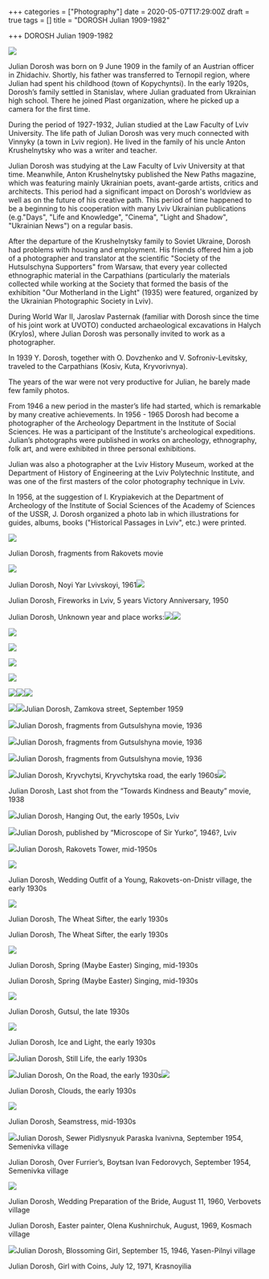 +++
categories = ["Photography"]
date = 2020-05-07T17:29:00Z
draft = true
tags = []
title = "DOROSH Julian 1909-1982"

+++
DOROSH Julian 1909-1982

![](https://res.cloudinary.com/dfmbidsgr/image/upload/v1590720725/images/dorosh-2.jpg)

Julian Dorosh was born on 9 June 1909 in the family of an Austrian officer in Zhidachiv. Shortly, his father was transferred to Ternopil region, where Julian had spent his childhood (town of Kopychyntsi). In the early 1920s, Dorosh’s family settled in Stanislav, where Julian graduated from Ukrainian high school. There he joined Plast organization, where he picked up a camera for the first time.

During the period of 1927-1932, Julian studied at the Law Faculty of Lviv University. The life path of Julian Dorosh was very much connected with Vinnyky (a town in Lviv region). He lived in the family of his uncle Anton Krushelnytsky who was a writer and teacher.

Julian Dorosh was studying at the Law Faculty of Lviv University at that time. Meanwhile, Anton Krushelnytsky published the New Paths magazine, which was featuring mainly Ukrainian poets, avant-garde artists, critics and architects. This period had a significant impact on Dorosh's worldview as well as on the future of his creative path. This period of time happened to be a beginning to his cooperation with many Lviv Ukrainian publications (e.g."Days", "Life and Knowledge", "Cinema", "Light and Shadow", "Ukrainian News") on a regular basis.

After the departure of the Krushelnytsky family to Soviet Ukraine, Dorosh had problems with housing and employment. His friends offered him a job of a photographer and translator at the scientific "Society of the Hutsulschyna Supporters" from Warsaw, that every year collected ethnographic material in the Carpathians (particularly the materials collected while working at the Society that formed the basis of the exhibition "Our Motherland in the Light" (1935) were featured, organized by the Ukrainian Photographic Society in Lviv).

During World War II, Jaroslav Pasternak (familiar with Dorosh since the time of his joint work at UVOTO) conducted archaeological excavations in Halych (Krylos), where Julian Dorosh was personally invited to work as a photographer.

In 1939 Y. Dorosh, together with O. Dovzhenko and V. Sofroniv-Levitsky, traveled to the Carpathians (Kosiv, Kuta, Kryvorivnya).

The years of the war were not very productive for Julian, he barely made few family photos.

From 1946 a new period in the master’s life had started, which is remarkable by many creative achievements. In 1956 - 1965 Dorosh had become a photographer of the Archeology Department in the Institute of Social Sciences. He was a participant of the Institute's archeological expeditions. Julian’s photographs were published in works on archeology, ethnography, folk art, and were exhibited in three personal exhibitions.

Julian was also a photographer at the Lviv History Museum, worked at the Department of History of Engineering at the Lviv Polytechnic Institute, and was one of the first masters of the color photography technique in Lviv.

In 1956, at the suggestion of I. Krypiakevich at the Department of Archeology of the Institute of Social Sciences of the Academy of Sciences of the USSR, J. Dorosh organized a photo lab in which illustrations for guides, albums, books ("Historical Passages in Lviv", etc.) were printed.

![](https://res.cloudinary.com/dfmbidsgr/image/upload/v1590720725/images/kadri-z-filmu-rakovets-nazustrich-1936-ch-4.jpg)

Julian Dorosh, fragments from Rakovets movie

![](https://res.cloudinary.com/dfmbidsgr/image/upload/v1590720725/images/noviy-yar-lvivskoyi-1961-yulian-dorosh.jpg)

Julian Dorosh, Noyi Yar Lvivskoyi, 1961![](https://res.cloudinary.com/dfmbidsgr/image/upload/v1590720725/images/yulian-d-feierverk-u-lvovi-na-chest-5-richchia-peremogi.jpg)

Julian Dorosh, Fireworks in Lviv, 5 years Victory Anniversary, 1950

Julian Dorosh, Unknown year and place works:![](https://res.cloudinary.com/dfmbidsgr/image/upload/v1590720725/images/yulian-dorosh.jpg)![](https://res.cloudinary.com/dfmbidsgr/image/upload/v1590720725/images/yulian-dorosh-2.jpg)

![](https://res.cloudinary.com/dfmbidsgr/image/upload/v1590720725/images/yulian-dorosh-3.jpg)

![](https://res.cloudinary.com/dfmbidsgr/image/upload/v1590720725/images/yulian-dorosh-4.jpg)

![](https://res.cloudinary.com/dfmbidsgr/image/upload/v1590720725/images/yulian-dorosh-5.jpg)

![](https://res.cloudinary.com/dfmbidsgr/image/upload/v1590720725/images/yulian-dorosh-6.jpg)

![](https://res.cloudinary.com/dfmbidsgr/image/upload/v1590720725/images/yulian-dorosh-7.jpg)![](https://res.cloudinary.com/dfmbidsgr/image/upload/v1590720725/images/yulian-dorosh-8.jpg)![](https://res.cloudinary.com/dfmbidsgr/image/upload/v1590720725/images/yulian-dorosh-9.jpg)

![](https://res.cloudinary.com/dfmbidsgr/image/upload/v1590720725/images/yulian-dorosh-10.jpg)![](https://res.cloudinary.com/dfmbidsgr/image/upload/v1590720725/images/vulitsia-zamkova-veresen-1959-roku-tvorets-iulian-dorosh.jpg)Julian Dorosh, Zamkova street, September 1959

![](https://res.cloudinary.com/dfmbidsgr/image/upload/v1590720725/images/iulian-dorosh-vid-na-rozkopki-i-okolitsiu-krilosa-1936-r-nasha-batkivshchina-1937-ch-1.jpg)Julian Dorosh, fragments from Gutsulshyna movie, 1936

![](https://res.cloudinary.com/dfmbidsgr/image/upload/v1590720725/images/kadri-iz-filmu-gutsulshchina-nazustrich-1936-ch-20.jpg)Julian Dorosh, fragments from Gutsulshyna movie, 1936

![](https://res.cloudinary.com/dfmbidsgr/image/upload/v1590720725/images/kadri-iz-filmu-gutsulshchina-nazustrich-1936-ch-20-2.jpg)Julian Dorosh, fragments from Gutsulshyna movie, 1936

![](https://res.cloudinary.com/dfmbidsgr/image/upload/v1590720725/images/krivchitsi-doroga-krivchitska-pochatok-1960-kh-rokiv-tvorets-iulian-dorosh.jpg)Julian Dorosh, Kryvchytsi, Kryvchytska road, the early 1960s![](https://res.cloudinary.com/dfmbidsgr/image/upload/v1590720725/images/ostannii-kadr-iz-filmu-do-dobra-i-krasi-gospodarsko-kooperativnii-chasopis-1938-ch-17-18.jpg)

Julian Dorosh, Last shot from the “Towards Kindness and Beauty” movie, 1938

![](https://res.cloudinary.com/dfmbidsgr/image/upload/v1590720725/images/pogulianka-pochatok-1950-kh-rokiv-tvorets-iulian-dorosh-vidavets-galitska-brama-lviv-data-1952.jpg)Julian Dorosh, Hanging Out, the early 1950s, Lviv

![](https://res.cloudinary.com/dfmbidsgr/image/upload/v1590720725/images/tvorets-iulian-dorosh-vidavets-mikroskop-pana-iurka-lviv-data-1946-1990.jpg)Julian Dorosh, published by “Microscope of Sir Yurko”, 1946?, Lviv

![](https://res.cloudinary.com/dfmbidsgr/image/upload/v1590720725/images/iulian-dorosh-vezha-rakovets-ser-1950-kh-rr-galitska-brama-2009-6.jpg)Julian Dorosh, Rakovets Tower, mid-1950s

![](https://res.cloudinary.com/dfmbidsgr/image/upload/v1590720725/images/iulian-dorosh-vesilnii-ubir-molodoyi-s-rakovets-na-dnistri-poch-1930-kh-rr-svitlo-i-tin-1935-ch-10.jpg)

Julian Dorosh, Wedding Outfit of a Young, Rakovets-on-Dnistr village, the early 1930s

![](https://res.cloudinary.com/dfmbidsgr/image/upload/v1590720725/images/iulian-dorosh-viialnitsia-poch-1930-kh-rr-zi-saitu-http-esu-com-ua.jpg)

Julian Dorosh, The Wheat Sifter, the early 1930s

Julian Dorosh, The Wheat Sifter, the early 1930s

![](https://res.cloudinary.com/dfmbidsgr/image/upload/v1590720725/images/iulian-dorosh-gagilka-ser-1930-kh-rr-svitlo-i-tin-1936-ch-5.jpg)

Julian Dorosh, Spring (Maybe Easter) Singing, mid-1930s

Julian Dorosh, Spring (Maybe Easter) Singing, mid-1930s

![](https://res.cloudinary.com/dfmbidsgr/image/upload/v1590720725/images/iulian-dorosh-gutsul-kin-1930-kh-rr-svitlo-i-tin-1939-ch-7.jpg)

Julian Dorosh, Gutsul, the late 1930s

![](https://res.cloudinary.com/dfmbidsgr/image/upload/v1590720725/images/iulian-dorosh-krigi-i-svitlo-poch-1930-kh-rr-svitlo-i-tin-1934-ch-4.jpg)

Julian Dorosh, Ice and Light, the early 1930s

![](https://res.cloudinary.com/dfmbidsgr/image/upload/v1590720725/images/iulian-dorosh-natiurmort-poch-1930-kh-rr-galitska-brama-2009-6.jpg)Julian Dorosh, Still Life, the early 1930s

![](https://res.cloudinary.com/dfmbidsgr/image/upload/v1590720725/images/iulian-dorosh-u-dorogu-poch-1930-kh-rr-svitlo-i-tin-1935-ch-6.jpg)Julian Dorosh, On the Road, the early 1930s![](https://res.cloudinary.com/dfmbidsgr/image/upload/v1590720725/images/iulian-dorosh-khmari-poch-1930-kh-rr-svitlo-i-tin-1935-ch-6.jpg)

Julian Dorosh, Clouds, the early 1930s

![](https://res.cloudinary.com/dfmbidsgr/image/upload/v1590720725/images/iulian-dorosh-shvalia-ser-1930-kh-rr-svitlo-i-tin-1936-ch-12.jpg)

Julian Dorosh, Seamstress, mid-1930s

![](https://res.cloudinary.com/dfmbidsgr/image/upload/v1590720725/images/45-dragged-2-1.jpg)Julian Dorosh, Sewer Pidlysnyuk Paraska Ivanivna, September 1954, Semenivka village

Julian Dorosh, Over Furrier’s, Boytsan Ivan Fedorovych, September 1954, Semenivka village

![](https://res.cloudinary.com/dfmbidsgr/image/upload/v1590720725/images/45-dragged-3-1.jpg)

Julian Dorosh, Wedding Preparation of the Bride, August 11, 1960, Verbovets village

Julian Dorosh, Easter painter, Olena Kushnirchuk, August, 1969, Kosmach village

![](https://res.cloudinary.com/dfmbidsgr/image/upload/v1590720725/images/45-dragged-4-1.jpg)Julian Dorosh, Blossoming Girl, September 15, 1946, Yasen-Pilnyi village

Julian Dorosh, Girl with Coins, July 12, 1971, Krasnoyilia